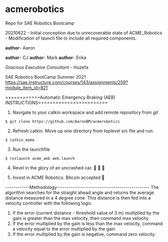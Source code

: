 # acmerobotics
Repo for SAE Robotics Bootcamp

20210622   -  Initial conception due to unrecoverable state of ACME_Robotics
           -  Modification of launch file to include all required components.

**author**-  Aaron 

**author**-  CJ
**author**-  Mark
**author**-  Erika

*Gracious Executive Consultant* - Huzefa



SAE Robotics BootCamp Summer 2021
https://sae.instructure.com/courses/143/assignments/259?module_item_id=821


============Automatic Emergency Braking (AEB) INSTRUCTIONS========================

1) Navigate to your catkin workspace and add remote repository from git
```
$ git clone https://github.com/AaronBM/acmerobotics
```
2) Refresh catkin.  Move up one directory from toplevel src file and run:

```
$ catkin_make
```
3) Run the launchfile
```
$ roslaunch acme_aeb aeb.launch
```

4) Revel in the glory of an uncrashed car.
🎉 🎉 🎉

5) Invest in ACME Robotics.  Bitcoin accepted
🚀

------------Methodology----------------------------------------------
The algorithm searches for the straight ahead angle and returns the average
distance measured in a 4 degree cone.  This distance is then fed into a 
velocity controller with the following logic.
  1) If the error (current distance - threshold value of 3 m) multiplied by the gain is greater than the max velocity, then command max velocity
  2) If the error multiplied by the gain is less than the max velocity, command a velocity equal to the error multiplied by the gain
  3) If the error multiplied by the gain is negative, command zero velocity.

